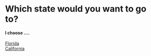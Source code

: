 # Which state would you want to go to?   
#### I choose ....  
[Florida](Florida/florida.md)    
[California](California/california.md)
